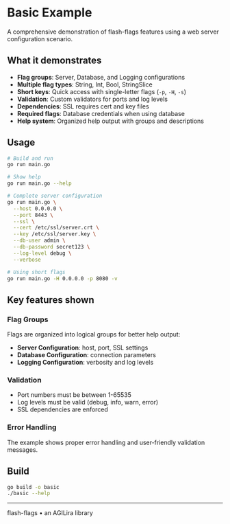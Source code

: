 # Basic Example

A comprehensive demonstration of flash-flags features using a web server configuration scenario.

## What it demonstrates

- **Flag groups**: Server, Database, and Logging configurations
- **Multiple flag types**: String, Int, Bool, StringSlice
- **Short keys**: Quick access with single-letter flags (`-p`, `-H`, `-s`)
- **Validation**: Custom validators for ports and log levels
- **Dependencies**: SSL requires cert and key files
- **Required flags**: Database credentials when using database
- **Help system**: Organized help output with groups and descriptions

## Usage

```bash
# Build and run
go run main.go

# Show help
go run main.go --help

# Complete server configuration
go run main.go \
  --host 0.0.0.0 \
  --port 8443 \
  --ssl \
  --cert /etc/ssl/server.crt \
  --key /etc/ssl/server.key \
  --db-user admin \
  --db-password secret123 \
  --log-level debug \
  --verbose

# Using short flags
go run main.go -H 0.0.0.0 -p 8080 -v
```

## Key features shown

### Flag Groups
Flags are organized into logical groups for better help output:
- **Server Configuration**: host, port, SSL settings
- **Database Configuration**: connection parameters
- **Logging Configuration**: verbosity and log levels

### Validation
- Port numbers must be between 1-65535
- Log levels must be valid (debug, info, warn, error)
- SSL dependencies are enforced

### Error Handling
The example shows proper error handling and user-friendly validation messages.

## Build

```bash
go build -o basic
./basic --help
```

---

flash-flags • an AGILira library